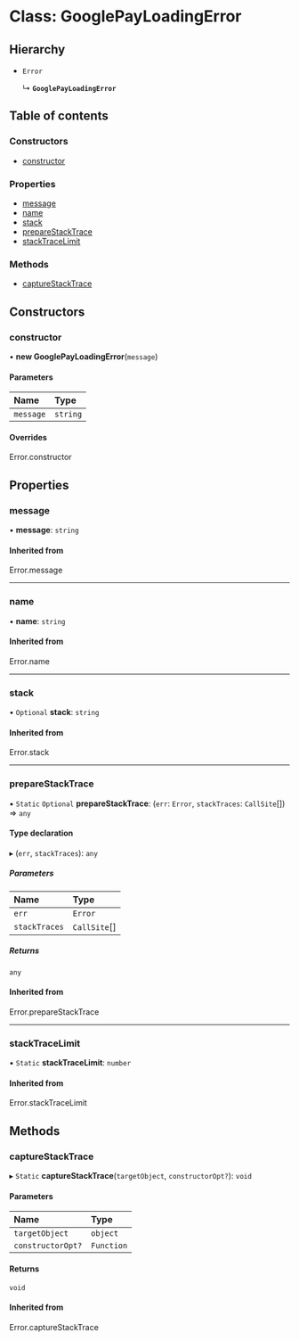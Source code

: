 # Class: GooglePayLoadingError

## Hierarchy

- `Error`

  ↳ **`GooglePayLoadingError`**

## Table of contents

### Constructors

- [constructor](GooglePayLoadingError.md#constructor)

### Properties

- [message](GooglePayLoadingError.md#message)
- [name](GooglePayLoadingError.md#name)
- [stack](GooglePayLoadingError.md#stack)
- [prepareStackTrace](GooglePayLoadingError.md#preparestacktrace)
- [stackTraceLimit](GooglePayLoadingError.md#stacktracelimit)

### Methods

- [captureStackTrace](GooglePayLoadingError.md#capturestacktrace)

## Constructors

### constructor

• **new GooglePayLoadingError**(`message`)

#### Parameters

| Name | Type |
| :------ | :------ |
| `message` | `string` |

#### Overrides

Error.constructor

## Properties

### message

• **message**: `string`

#### Inherited from

Error.message

___

### name

• **name**: `string`

#### Inherited from

Error.name

___

### stack

• `Optional` **stack**: `string`

#### Inherited from

Error.stack

___

### prepareStackTrace

▪ `Static` `Optional` **prepareStackTrace**: (`err`: `Error`, `stackTraces`: `CallSite`[]) => `any`

#### Type declaration

▸ (`err`, `stackTraces`): `any`

##### Parameters

| Name | Type |
| :------ | :------ |
| `err` | `Error` |
| `stackTraces` | `CallSite`[] |

##### Returns

`any`

#### Inherited from

Error.prepareStackTrace

___

### stackTraceLimit

▪ `Static` **stackTraceLimit**: `number`

#### Inherited from

Error.stackTraceLimit

## Methods

### captureStackTrace

▸ `Static` **captureStackTrace**(`targetObject`, `constructorOpt?`): `void`

#### Parameters

| Name | Type |
| :------ | :------ |
| `targetObject` | `object` |
| `constructorOpt?` | `Function` |

#### Returns

`void`

#### Inherited from

Error.captureStackTrace
